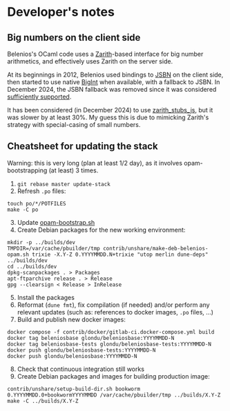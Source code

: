 # Developer's notes

## Big numbers on the client side

Belenios's OCaml code uses a
[Zarith](https://github.com/ocaml/Zarith)-based interface for big
number arithmetics, and effectively uses Zarith on the server side.

At its beginnings in 2012, Belenios used bindings to
[JSBN](http://www-cs-students.stanford.edu/~tjw/jsbn/) on the client
side, then started to use native
[BigInt](https://tc39.es/ecma262/#sec-bigint-objects) when available,
with a fallback to JSBN. In December 2024, the JSBN fallback was
removed since it was considered [sufficiently
supported](https://caniuse.com/bigint).

It has been considered (in December 2024) to use
[zarith_stubs_js](https://github.com/janestreet/zarith_stubs_js), but
it was slower by at least 30%. My guess this is due to mimicking
Zarith's strategy with special-casing of small numbers.

## Cheatsheet for updating the stack

Warning: this is very long (plan at least 1/2 day), as it involves
opam-bootstrapping (at least) 3 times.

 1. `git rebase master update-stack`
 2. Refresh `.po` files:
```
touch po/*/POTFILES
make -C po
```
 3. Update [opam-bootstrap.sh](../opam-bootstrap.sh)
 4. Create Debian packages for the new working environment:
```
mkdir -p ../builds/dev
TMPDIR=/var/cache/pbuilder/tmp contrib/unshare/make-deb-belenios-opam.sh trixie -X.Y-Z 0.YYYYMMDD.N+trixie "utop merlin dune-deps" ../builds/dev
cd ../builds/dev
dpkg-scanpackages . > Packages
apt-ftparchive release . > Release
gpg --clearsign < Release > InRelease
```
 5. Install the packages
 6. Reformat (`dune fmt`), fix compilation (if needed) and/or perform
    any relevant updates (such as: references to docker images, `.po`
    files, ...)
 7. Build and publish new docker images:
```
docker compose -f contrib/docker/gitlab-ci.docker-compose.yml build
docker tag beleniosbase glondu/beleniosbase:YYYYMMDD-N
docker tag beleniosbase-tests glondu/beleniosbase-tests:YYYYMMDD-N
docker push glondu/beleniosbase-tests:YYYYMMDD-N
docker push glondu/beleniosbase:YYYYMMDD-N
```
 8. Check that continuous integration still works
 9. Create Debian packages and images for building production image:
```
contrib/unshare/setup-build-dir.sh bookworm 0.YYYYMMDD.0+bookwormYYYYMMDD /var/cache/pbuilder/tmp ../builds/X.Y-Z
make -C ../builds/X.Y-Z
```

